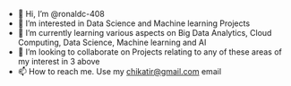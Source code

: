 - 👋 Hi, I’m @ronaldc-408
- 👀 I’m interested in Data Science and Machine learning Projects
- 🌱 I’m currently learning various aspects on Big Data Analytics, Cloud Computing, Data Science, Machine learning and AI
- 💞️ I’m looking to collaborate on Projects relating to any of these areas of my interest in 3 above
- 📫 How to reach me. Use my chikatir@gmail.com email

<!---
ronaldc-408/ronaldc-408 is a ✨ special ✨ repository because its `README.md` (this file) appears on your GitHub profile.
You can click the Preview link to take a look at your changes.
--->

